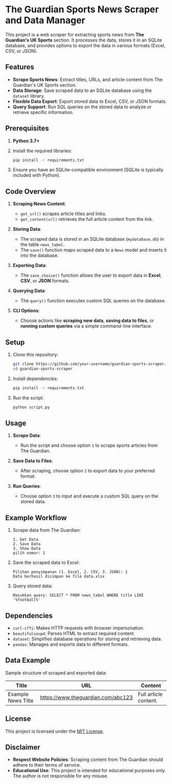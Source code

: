 # The Guardian Sports News Scraper and Data Manager

This project is a web scraper for extracting sports news from **The Guardian's UK Sports** section. It processes the data, stores it in an SQLite database, and provides options to export the data in various formats (Excel, CSV, or JSON).

## Features

- **Scrape Sports News**: Extract titles, URLs, and article content from The Guardian's UK Sports section.
- **Data Storage**: Save scraped data to an SQLite database using the `dataset` library.
- **Flexible Data Export**: Export stored data to Excel, CSV, or JSON formats.
- **Query Support**: Run SQL queries on the stored data to analyze or retrieve specific information.

## Prerequisites

1. **Python 3.7+**  
2. Install the required libraries:
   ```bash
   pip install -r requirements.txt
   ```

3. Ensure you have an SQLite-compatible environment (SQLite is typically included with Python).

## Code Overview

1. **Scraping News Content**:  
   - `get_url()` scrapes article titles and links.  
   - `get_content(url)` retrieves the full article content from the link.

2. **Storing Data**:  
   - The scraped data is stored in an SQLite database (`mydatabase.db`) in the table `news_tabel`.
   - The `save()` function maps scraped data to a `News` model and inserts it into the database.

3. **Exporting Data**:  
   - The `save_choice()` function allows the user to export data in **Excel**, **CSV**, or **JSON** formats.

4. **Querying Data**:  
   - The `query()` function executes custom SQL queries on the database.

5. **CLI Options**:  
   - Choose actions like **scraping new data**, **saving data to files**, or **running custom queries** via a simple command-line interface.

## Setup

1. Clone this repository:
   ```bash
   git clone https://github.com/your-username/guardian-sports-scraper.git
   cd guardian-sports-scraper
   ```

2. Install dependencies:
   ```bash
   pip install -r requirements.txt
   ```

3. Run the script:
   ```bash
   python script.py
   ```

## Usage

1. **Scrape Data**:
   - Run the script and choose option `1` to scrape sports articles from The Guardian.

2. **Save Data to Files**:
   - After scraping, choose option `2` to export data to your preferred format.

3. **Run Queries**:
   - Choose option `3` to input and execute a custom SQL query on the stored data.

## Example Workflow

1. Scrape data from The Guardian:
   ```text
   1. Get Data
   2. Save Data
   3. Show Data
   pilih nomor: 1
   ```
2. Save the scraped data to Excel:
   ```text
   Pilihan penyimpanan (1. Excel, 2. CSV, 3. JSON): 1
   Data berhasil disimpan ke file data.xlsx
   ```
3. Query stored data:
   ```text
   Masukkan query: SELECT * FROM news_tabel WHERE title LIKE '%football%'
   ```

## Dependencies

- `curl-cffi`: Makes HTTP requests with browser impersonation.
- `beautifulsoup4`: Parses HTML to extract required content.
- `dataset`: Simplifies database operations for storing and retrieving data.
- `pandas`: Manages and exports data to different formats.

## Data Example

Sample structure of scraped and exported data:

| Title                   | URL                                  | Content                |
|-------------------------|--------------------------------------|------------------------|
| Example News Title      | https://www.theguardian.com/abc123  | Full article content.  |

## License

This project is licensed under the [MIT License](LICENSE).

## Disclaimer

- **Respect Website Policies**: Scraping content from The Guardian should adhere to their terms of service.
- **Educational Use**: This project is intended for educational purposes only. The author is not responsible for any misuse.